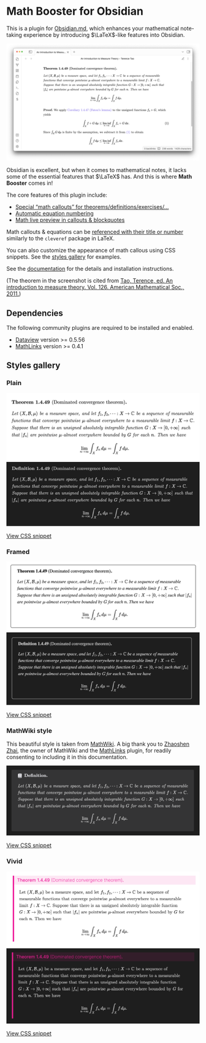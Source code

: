 # Math Booster for Obsidian

This is a plugin for [Obsidian.md](https://obsidian.md), which enhances your mathematical note-taking experience by introducing $\LaTeX$-like features into Obsidian.


![Screenshot](docs/fig/screenshot.png)

Obsidian is excellent, but when it comes to mathematical notes, it lacks some of the essential features that $\LaTeX$ has.
And this is where **Math Booster** comes in!

The core features of this plugin include:

- [Special “math callouts” for theorems/definitions/exercises/…](https://ryotaushio.github.io/obsidian-math-booster//math-callouts)
- [Automatic equation numbering](https://ryotaushio.github.io/obsidian-math-booster//equation-number)
- [Math live preview in callouts & blockquotes](https://ryotaushio.github.io/obsidian-math-booster//math-preview)

Math callouts & equations can be [referenced with their title or number](https://ryotaushio.github.io/obsidian-math-booster//cleveref) similarly to the `cleveref` package in LaTeX.

You can also customize the appearance of math callous using CSS snippets. See the [styles gallery](#styles-gallery) for examples.

See the [documentation](https://ryotaushio.github.io/obsidian-math-booster/) for the details and installation instructions.

(The theorem in the screenshot is cited from [Tao, Terence, ed. An introduction to measure theory. Vol. 126. American Mathematical Soc., 2011.](https://terrytao.files.wordpress.com/2012/12/gsm-126-tao5-measure-book.pdf))

## Dependencies

The following community plugins are required to be installed and enabled.

- [Dataview](obsidian://show-plugin?id=dataview) version >= 0.5.56
- [MathLinks](obsidian://show-plugin?id=mathlinks) version >= 0.4.1

## Styles gallery

### Plain

![Plain light](docs/fig/plain.png)
![Plain dark](docs/fig/plain-dark.png)

[View CSS snippet](https://github.com/RyotaUshio/obsidian-math-booster/blob/master/styles/plain.css)

### Framed

![Framed](docs/fig/framed.png)
![Framed dark](docs/fig/framed-dark.png)

[View CSS snippet](https://github.com/RyotaUshio/obsidian-math-booster/blob/master/styles/framed.css)

### MathWiki style

This beautiful style is taken from [MathWiki](https://github.com/zhaoshenzhai/MathWiki). A big thank you to [Zhaoshen Zhai](https://github.com/zhaoshenzhai), the owner of MathWiki and the [MathLinks](https://github.com/zhaoshenzhai/obsidian-mathlinks) plugin, for readily consenting to including it in this documentation.


![MathWiki style](docs/fig/mathwiki.png)

[View CSS snippet](https://github.com/RyotaUshio/obsidian-math-booster/blob/master/styles/mathwiki.css)

### Vivid

![Vivid light](docs/fig/vivid-light.png)
![Vivid dark](docs/fig/vivid-dark.png)

[View CSS snippet](https://github.com/RyotaUshio/obsidian-math-booster/blob/master/styles/vivid.css)

